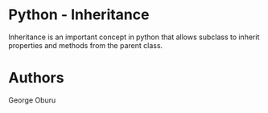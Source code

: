 # Python - Inheritance
Inheritance is an important concept in python that allows subclass to inherit properties and methods from the parent class. 

# Authors

George Oburu
